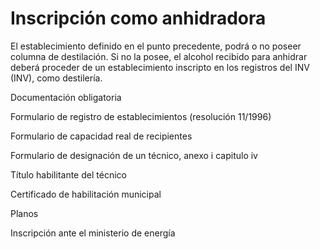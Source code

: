 # Inscripción como anhidradora

El establecimiento definido en el punto precedente, podrá o no poseer columna de destilación. Si no la posee, el alcohol recibido para anhidrar deberá proceder de un establecimiento inscripto en los registros del INV (INV), como destilería.

Documentación obligatoria

Formulario de registro de establecimientos (resolución 11/1996)

Formulario de capacidad real de recipientes

Formulario de designación de un técnico, anexo i capitulo iv

Título habilitante del técnico

Certificado de habilitación municipal

Planos

Inscripción ante el ministerio de energía